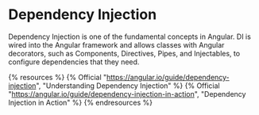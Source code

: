 # Dependency Injection

Dependency Injection is one of the fundamental concepts in Angular. DI is wired into the Angular framework and allows classes with Angular decorators, such as Components, Directives, Pipes, and Injectables, to configure dependencies that they need.

{% resources %}
  {% Official "https://angular.io/guide/dependency-injection", "Understanding Dependency Injection" %}
  {% Official "https://angular.io/guide/dependency-injection-in-action", "Dependency Injection in Action" %}
{% endresources %}